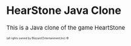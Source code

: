 <h1>HearStone Java Clone</h1>

<span style="font-size:15px"> This is a Java clone of the game HeartStone </span>

<span style="font-size:7px">  (all rights owned by Blizzard Entertainment,Inc) &copy; </span>
